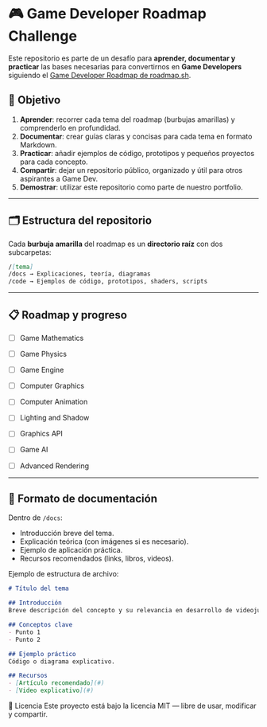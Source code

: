 # 🎮 Game Developer Roadmap Challenge

Este repositorio es parte de un desafío para **aprender, documentar y practicar** las bases necesarias para convertirnos en **Game Developers** siguiendo el [Game Developer Roadmap de roadmap.sh](https://roadmap.sh/game-developer).

## 📌 Objetivo

1. **Aprender**: recorrer cada tema del roadmap (burbujas amarillas) y comprenderlo en profundidad.
2. **Documentar**: crear guías claras y concisas para cada tema en formato Markdown.
3. **Practicar**: añadir ejemplos de código, prototipos y pequeños proyectos para cada concepto.
4. **Compartir**: dejar un repositorio público, organizado y útil para otros aspirantes a Game Dev.
5. **Demostrar**: utilizar este repositorio como parte de nuestro portfolio.


---

## 🗂 Estructura del repositorio

Cada **burbuja amarilla** del roadmap es un **directorio raíz** con dos subcarpetas:
```markdown
/[tema]
/docs → Explicaciones, teoría, diagramas
/code → Ejemplos de código, prototipos, shaders, scripts
```
---

## 📋 Roadmap y progreso

- [ ] Game Mathematics
- [ ] Game Physics
- [ ] Game Engine
- [ ] Computer Graphics
- [ ] Computer Animation
- [ ] Lighting and Shadow
- [ ] Graphics API
- [ ] Game AI
- [ ] Advanced Rendering


---

## 📖 Formato de documentación

Dentro de `/docs`:
- Introducción breve del tema.
- Explicación teórica (con imágenes si es necesario).
- Ejemplo de aplicación práctica.
- Recursos recomendados (links, libros, videos).

Ejemplo de estructura de archivo:
```markdown
# Título del tema

## Introducción
Breve descripción del concepto y su relevancia en desarrollo de videojuegos.

## Conceptos clave
- Punto 1
- Punto 2

## Ejemplo práctico
Código o diagrama explicativo.

## Recursos
- [Artículo recomendado](#)
- [Video explicativo](#)
```

📜 Licencia
Este proyecto está bajo la licencia MIT — libre de usar, modificar y compartir.
